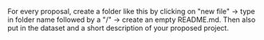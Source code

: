 For every proposal, create a folder like this by clicking on "new file" -> type in folder name followed by a "/" -> create an empty README.md.
Then also put in the dataset and a short description of your proposed project.
